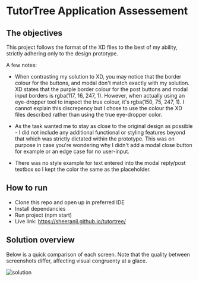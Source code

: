 # TutorTree Application Assessement

## The objectives
This project follows the format of the XD files to the best of my ability, strictly adhering only to the design prototype.

A few notes:

- When contrasting my solution to XD, you may notice that the border colour for the buttons, and modal don't match exactly with my solution. XD states that the purple border colour for the post buttons and modal input borders is rgba(117, 16, 247, 1). However, when actually using an eye-dropper tool to inspect the true colour, it's rgba(150, 75, 247, 1). I cannot explain this discrepency but I chose to use the colour the XD files described rather than using the true eye-dropper color.

- As the task wanted me to stay as close to the original design as possible - I did not include any additional functional or styling features beyond that which was strictly dictated within the prototype. This was on purpose in case you're wondering why I didn't add a modal close button for example or an edge case for no user-input.

- There was no style example for text entered into the modal reply/post textbox so I kept the color the same as the placeholder.


## How to run
- Clone this repo and open up in preferred IDE
- Install dependancies
- Run project (npm start)
- Live link: https://sheeranjl.github.io/tutortree/

## Solution overview

Below is a quick comparison of each screen. Note that the quality between screenshots differ, affecting visual congruenty at a glace.

![solution](https://user-images.githubusercontent.com/88079543/171071147-211bc05b-8e24-4e42-8c78-31303a69ec74.png)
